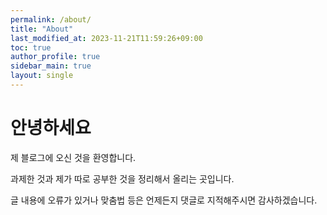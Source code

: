 ```yaml
---
permalink: /about/
title: "About"
last_modified_at: 2023-11-21T11:59:26+09:00
toc: true
author_profile: true
sidebar_main: true
layout: single
---
```

# 안녕하세요
제 블로그에 오신 것을 환영합니다.

과제한 것과 제가 따로 공부한 것을 정리해서 올리는 곳입니다.

글 내용에 오류가 있거나 맞춤법 등은 언제든지 댓글로 지적해주시면 감사하겠습니다.



